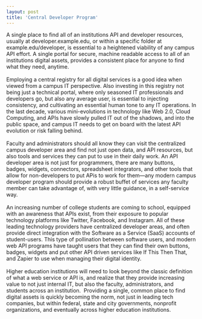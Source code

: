 ```yaml
---
layout: post
title: 'Central Developer Program'
---
```

<p><span>A single place to find all of an institutions API and developer resources, usually at developer.example.edu, or within a specific folder at example.edu/developer, is essential to a heightened viability of any campus API effort. A single portal for secure, machine readable access to all of an institutions digital assets, provides a consistent place for anyone to find what they need, anytime.</span><br /> <br /> <span>Employing a central registry for all digital services is a good idea when viewed from a campus IT perspective. Also investing in this registry not being just a technical portal, where only seasoned IT professionals and developers go, but also any average user, is essential to injecting consistency, and cultivating an essential human tone to any IT operations. In the last decade, various mini-evolutions in technology like Web 2.0, Cloud Computing, and APIs have slowly pulled IT out of the shadows, and into the public space, and campus IT needs to get on board with the latest API evolution or risk falling behind.</span><br /> <br /> <span>Faculty and administrators should all know they can visit the centralized campus developer area and find not just open data, and API resources, but also tools and services they can put to use in their daily work. An API developer area is not just for programmers, there are many buttons, badges, widgets, connectors, spreadsheet integrators, and other tools that allow for non-developers to put APis to work for them&mdash;any modern campus developer program should provide a robust buffet of services any faculty member can take advantage of, with very little guidance, in a self-service way.</span><br /> <br /> <span>An increasing number of college students are coming to school, equipped with an awareness that APIs exist, from their exposure to popular technology platforms like Twitter, Facebook, and Instagram. All of these leading technology providers have centralized developer areas, and often provide direct integration with the Software as a Service (SaaS) accounts of student-users. This type of pollination between software users, and modern web API programs have taught users that they can find their own buttons, badges, widgets and put other API driven services like If This Then That, and Zapier to use when managing their digital identity.&nbsp;</span><br /> <br /> <span>Higher education institutions will need to look beyond the classic definition of what a web service or API is, and realize that they provide increasing value to not just internal IT, but also the faculty, administrators, and students across an institution. &nbsp;Providing a single, common place to find digital assets is quickly becoming the norm, not just in leading tech companies, but within federal, state and city governments, nonprofit organizations, and eventually across higher education institutions.&nbsp;</span></p>